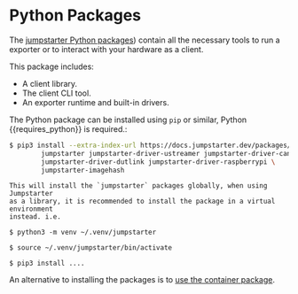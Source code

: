 # Python Packages

The [jumpstarter Python packages](https://docs.jumpstarter.dev/packages/))
contain all the necessary tools to run a exporter or to interact with your
hardware as a client.

This package includes:
- A client library.
- The client CLI tool.
- An exporter runtime and built-in drivers.

The Python package can be installed using ``pip`` or similar, Python {{requires_python}} is required.:

<!-- TODO: create meta-package-to-install-all -->

```bash
$ pip3 install --extra-index-url https://docs.jumpstarter.dev/packages/simple \
        jumpstarter jumpstarter-driver-ustreamer jumpstarter-driver-can jumpstarter-driver-sdwire \
        jumpstarter-driver-dutlink jumpstarter-driver-raspberrypi \
        jumpstarter-imagehash
```

```{tip}
This will install the `jumpstarter` packages globally, when using Jumpstarter
as a library, it is recommended to install the package in a virtual environment
instead. i.e.

$ python3 -m venv ~/.venv/jumpstarter

$ source ~/.venv/jumpstarter/bin/activate

$ pip3 install ....
```

An alternative to installing the packages is to [use the container package](./container-jmp.md).
